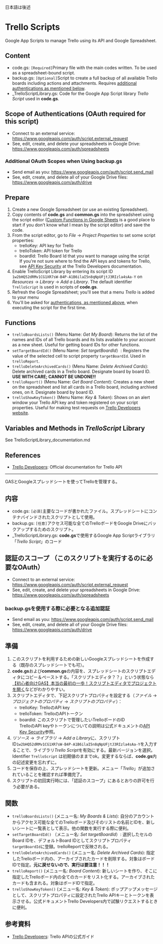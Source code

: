 日本語は後述

# Trello Scripts
Google App Scripts to manage Trello using its API and Google Spreadsheet.  

## Content
- code.gs: `[Required]`Primary file with the main codes written. To be used as a spreadsheet-bound script.
- backup.gs: `[Optional]`Script to create a full backup of all available Trello boards including actions and attachments. Requires [additional authentications as mentioned below](https://github.com/ttsukagoshi/Trello_Scripts#additional-oauth-scopes-when-using-trellobackupgs).
- _TrelloScriptLibrary.gs: Code for the Google App Script library *Trello Script* used in **code.gs**.

## Scope of Authentications (OAuth required for this script)
- Connect to an external service: https://www.googleapis.com/auth/script.external_request
- See, edit, create, and delete your spreadsheets in Google Drive: https://www.googleapis.com/auth/spreadsheets

### Additional OAuth Scopes when Using backup.gs
- Send email as you: https://www.googleapis.com/auth/script.send_mail
- See, edit, create, and delete all of your Google Drive files: https://www.googleapis.com/auth/drive

## Prepare
1. Create a new Google Spreadsheet (or use an existing Spreadsheet).
1. Copy contents of **code.gs** and **common.gs** into the spreadsheet using the script editor ([Custom Functions in Google Sheets](https://developers.google.com/apps-script/guides/sheets/functions) is a good place to start if you don't know what I mean by the script editor) and save the code.
1. From the script editor, go to *File* -> *Project Properties* to set some script properties:  
    - trelloKey: API key for Trello
    - trelloToken: API token for Trello
    - boardId: Trello Board Id that you want to manage using the script   
If you're not sure where to find the API keys and tokens for Trello, see [API Key Security](https://developers.trello.com/docs/api-key-security) at the Trello Developers documentation.
1. Enable TrelloScript Library by entering its script ID `1w2bHQ52dRMv1CG1XR7sW-B4P-A1B6ilaI5n8qNpUFjtJ3RIzla4sAa-Y` on *Resources* -> *Library* -> *Add a Library*. The default identifier `TrelloScript` is used in scripts of **code.gs**.
1. Refresh the Google Spreadsheet; you'll see that a menu *Trello* is added to your menu
1. You'll be asked for [authentications, as mentioned above,](https://github.com/ttsukagoshi/Trello_Scripts#scope-of-authentications-oauth-required-for-this-script) when executing the script for the first time.

## Functions
- `trelloBoardsLists()` (Menu Name: *Get My Board*): Returns the list of the names and IDs of all Trello boards and its lists available to your account as a new sheet. Useful for getting board IDs for other functions.
- `setTargetBoardId()` (Menu Name: *Set targetBoardId*）: Registers the value of the selected cell to script property `targetBoardId`. Used in `trelloReport`.
- `trelloDeleteArchivedCards()` (Menu Name: *Delete Archived Cards*): Delete archived cards in a Trello board. Designate board by board ID. **USE WITH CARE; CANNOT BE UNDONE!!**
- `trelloReport()` (Menu Name: *Get Board Content*): Creates a new sheet on the spreadsheet and list all cards in a Trello board, including archived ones, on it. Designate board by board ID.
- `trelloShowKeyToken()` (Menu Name: *Key & Token*): Shows on an alert window your Trello API key and token registered on your script properties. Useful for making test requests on [Trello Developers website](https://developers.trello.com/). 

## Variables and Methods in *TrelloScript* Library
See TrelloScriptLibrary_documentation.md

## References
- [Trello Developers](https://developers.trello.com/): Official documentation for Trello API

---
GASとGoogleスプレッドシートを使ってTrelloを管理する。  

## 内容
- code.gs: `[必須]`主要なコードが書かれたファイル。スプレッドシートにコンテナバインドされたスクリプトとして使用。
- backup.gs: `[任意]`アクセス可能な全てのTrelloボードをGoogle Driveにバックアップするためのスクリプト。
- _TrelloScriptLibrary.gs: **code.gs**で使用するGoogle App Scriptライブラリ「*Trello Script*」のコード

## 認証のスコープ （このスクリプトを実行するのに必要なOAuth）
- Connect to an external service: https://www.googleapis.com/auth/script.external_request
- See, edit, create, and delete your spreadsheets in Google Drive: https://www.googleapis.com/auth/spreadsheets

### backup.gsを使用する際に必要となる追加認証
- Send email as you: https://www.googleapis.com/auth/script.send_mail
- See, edit, create, and delete all of your Google Drive files: https://www.googleapis.com/auth/drive

## 準備
1. このスクリプトを利用するための新しいGoogleスプレッドシートを作成する（既存のスプレッドシートでも可）。
1. **code.gs**および**common.gs**の内容を、スプレッドシートのスクリプトエディタにコピー＆ペーストする。「スクリプトエディタ？？」という状態なら[【初心者向けGAS】本当の最初の一歩！スクリプトエディタでプロジェクトを開く](https://tonari-it.com/gas-script-editor/)などがわかりやすい。
1. スクリプトエディタで、下記スクリプトプロパティを設定する（*ファイル* -> *プロジェクトのプロパティ* -> *スクリプトのプロパティ*）：  
    - trelloKey: TrelloのAPI key
    - trelloToken: TrelloのAPIトークン
    - boardId: このスクリプトで管理したいTrelloボードのID  
TrelloのAPI keyやトークンについての説明は公式ドキュメントの[API Key Security](https://developers.trello.com/docs/api-key-security)参照。
1. *リソース* -> *ライブラリ* -> *Add a Library*に、スクリプトID`1w2bHQ52dRMv1CG1XR7sW-B4P-A1B6ilaI5n8qNpUFjtJ3RIzla4sAa-Y`を入力することで、ライブラリ*Trello Script*を有効にする。最新バージョンを選択。Identifier `TrelloScript` は初期値のままでok。変更するならば、**code.gs**内の記述変更を忘れずに。
1. コードを保存の上、スプレッドシートを更新。メニュー「*Trello*」が追加されていることを確認すれば準備完了。
1. スクリプトの初回実行時には、「認証のスコープ」にあるとおりの許可を行う必要がある。

## 関数
- `trelloBoardsLists()` (メニュー名: *My Boards & Lists*): 自分のアカウントからアクセス可能な全てのTrelloボード及びそのリストの名前とIDを、新しいシートに一覧表として表示。他の関数を実行する際に便利。
- `setTargetBoardId()` （メニュー名: *Set targetBoardId*）: 選択したセルのBoard IDを、デフォルトBoard IDとしてスクリプトプロパティ`targetBoardId`に登録。trelloReportで反映される。
- `trelloDeleteArchivedCards()` (メニュー名: *Delete Archived Cards*): 指定したTrelloボード内の、アーカイブされたカードを削除する。対象はボードIDで指定。**元に戻せないので、実行は要注意！！！**
- `trelloReport()` (メニュー名: *Board Content*): 新しいシートを作り、そこに指定したTrelloボード内の全てのカードをリスト化する。アーカイブされたカードも含まれる。対象はボードIDで指定。
- `trelloShowKeyToken()` (メニュー名: *Key & Token*): ポップアップメッセージとして、スクリプトプロパティに設定されたTrello APIキーとトークンを表示させる。公式ドキュメントTrello Developers内で試験リクエストするときに便利。

## 参考資料
- [Trello Developers](https://developers.trello.com/): Trello APIの公式ガイド
